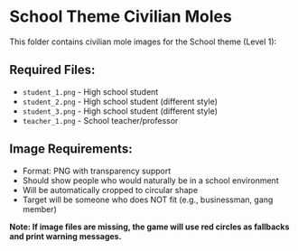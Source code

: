 # School Theme Civilian Moles

This folder contains civilian mole images for the School theme (Level 1):

## Required Files:
- `student_1.png` - High school student 
- `student_2.png` - High school student (different style)
- `student_3.png` - High school student (different style) 
- `teacher_1.png` - School teacher/professor

## Image Requirements:
- Format: PNG with transparency support
- Should show people who would naturally be in a school environment
- Will be automatically cropped to circular shape
- Target will be someone who does NOT fit (e.g., businessman, gang member)

**Note: If image files are missing, the game will use red circles as fallbacks and print warning messages.**